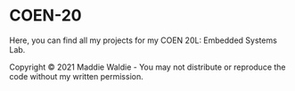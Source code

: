 # COEN-20

Here, you can find all my projects for my COEN 20L: Embedded Systems Lab.

Copyright © 2021 Maddie Waldie - You may not distribute or reproduce the code without my written permission.
